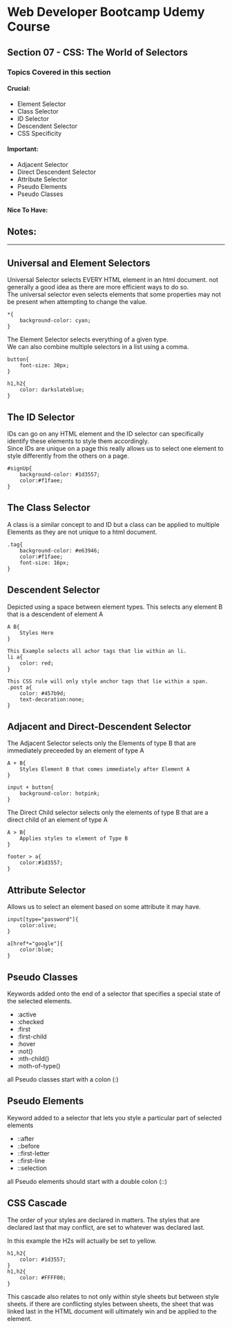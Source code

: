 # Web Developer Bootcamp Udemy Course
## Section 07 - CSS: The World of Selectors
### Topics Covered in this section

#### Crucial:
- Element Selector
- Class Selector
- ID Selector
- Descendent Selector
- CSS Specificity
#### Important:
- Adjacent Selector
- Direct Descendent Selector
- Attribute Selector
- Pseudo Elements
- Pseudo Classes
#### Nice To Have:

## Notes:
- - -

## Universal and Element Selectors
Universal Selector selects EVERY HTML element in an html document. not generally a good idea as there are more efficient ways to do so.   
The universal selector even selects elements that some properties may not be present when attempting to change the value.
```
*{
    background-color: cyan;
}
```

The Element Selector selects everything of a given type.  
We can also combine multiple selectors in a list using a comma.
```
button{
    font-size: 30px;
}

h1,h2{
    color: darkslateblue;
}
```

## The ID Selector
IDs can go on any HTML element and the ID selector can specifically identify these elements to style them accordingly.   
Since IDs are unique on a page this really allows us to select one element to style differently from the others on a page.
```
#signUp{
    background-color: #1d3557;
    color:#f1faee;
}
```

## The Class Selector
A class is a similar concept to and ID but a class can be applied to multiple Elements as they are not unique to a html document.  
```
.tag{
    background-color: #e63946;
    color:#f1faee;
    font-size: 16px;
}
```


## Descendent Selector
Depicted using a space between element types. This selects any element B that is a descendent of element A

```
A B{
    Styles Here
}
```
```
This Example selects all achor tags that lie within an li.
li a{
    color: red;
}

This CSS rule will only style anchor tags that lie within a span.
.post a{
    color: #457b9d;
    text-decoration:none;
}

```

## Adjacent and Direct-Descendent Selector
The Adjacent Selector selects only the Elements of type B that are immediately preceeded by an element of type A  
```
A + B{
    Styles Element B that comes immediately after Element A
}

input + button{
    background-color: hotpink;
}
```
The Direct Child selector selects only the elements of type B that are a direct child of an element of type A
```
A > B{
    Applies styles to element of Type B
}

footer > a{
    color:#1d3557;
}
```

## Attribute Selector
Allows us to select an element based on some attribute it may have.
```
input[type="password"]{
    color:olive;
}

a[href*="google"]{
    color:blue;
}
```


## Pseudo Classes
Keywords added onto the end of a selector that specifies a special state of the selected elements.  
- :active
- :checked
- :first
- :first-child
- :hover
- :not()
- :nth-child()
- :noth-of-type()

all Pseudo classes start with a colon (:)


## Pseudo Elements
Keyword added to a selector that lets you style a particular part of selected elements
- ::after
- ::before
- ::first-letter
- ::first-line
- ::selection

all Pseudo elements should start with a double colon (::)

## CSS Cascade

The order of your styles are declared in matters.
The styles that are declared last that may conflict, are set to whatever was declared last.

In this example the H2s will actually be set to yellow.
```
h1,h2{
    color: #1d3557;
}
h1,h2{
    color: #FFFF00;
}
```

This cascade also relates to not only within style sheets but between style sheets. if there are conflicting styles between sheets, the sheet that was linked last in the HTML document will ultimately win and be applied to the element.